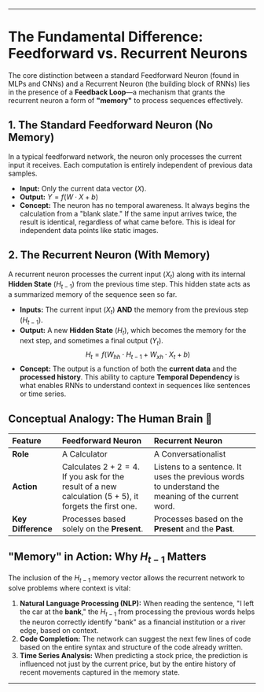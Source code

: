 
***

# The Fundamental Difference: Feedforward vs. Recurrent Neurons

The core distinction between a standard Feedforward Neuron (found in MLPs and CNNs) and a Recurrent Neuron (the building block of RNNs) lies in the presence of a **Feedback Loop**—a mechanism that grants the recurrent neuron a form of **"memory"** to process sequences effectively.

## 1. The Standard Feedforward Neuron (No Memory)

In a typical feedforward network, the neuron only processes the current input it receives. Each computation is entirely independent of previous data samples.

* **Input:** Only the current data vector ($X$).
* **Output:** $Y = f(W \cdot X + b)$
* **Concept:** The neuron has no temporal awareness. It always begins the calculation from a "blank slate." If the same input arrives twice, the result is identical, regardless of what came before. This is ideal for independent data points like static images.

## 2. The Recurrent Neuron (With Memory)

A recurrent neuron processes the current input ($X_t$) along with its internal **Hidden State** ($H_{t-1}$) from the previous time step. This hidden state acts as a summarized memory of the sequence seen so far.

* **Inputs:** The current input ($X_t$) **AND** the memory from the previous step ($H_{t-1}$).
* **Output:** A new **Hidden State** ($H_t$), which becomes the memory for the next step, and sometimes a final output ($Y_t$).
    $$H_t = f(W_{hh} \cdot H_{t-1} + W_{xh} \cdot X_t + b)$$
* **Concept:** The output is a function of both the **current data** and the **processed history**. This ability to capture **Temporal Dependency** is what enables RNNs to understand context in sequences like sentences or time series.

## Conceptual Analogy: The Human Brain 🧠

| Feature | Feedforward Neuron | Recurrent Neuron |
| :--- | :--- | :--- |
| **Role** | A Calculator | A Conversationalist |
| **Action** | Calculates $2+2=4$. If you ask for the result of a new calculation ($5+5$), it forgets the first one. | Listens to a sentence. It uses the previous words to understand the meaning of the current word. |
| **Key Difference** | Processes based solely on the **Present**. | Processes based on the **Present** and the **Past**. |

## "Memory" in Action: Why $H_{t-1}$ Matters

The inclusion of the $H_{t-1}$ memory vector allows the recurrent network to solve problems where context is vital:

1.  **Natural Language Processing (NLP):** When reading the sentence, "I left the car at the **bank**," the $H_{t-1}$ from processing the previous words helps the neuron correctly identify "bank" as a financial institution or a river edge, based on context.
2.  **Code Completion:** The network can suggest the next few lines of code based on the entire syntax and structure of the code already written.
3.  **Time Series Analysis:** When predicting a stock price, the prediction is influenced not just by the current price, but by the entire history of recent movements captured in the memory state.

***
